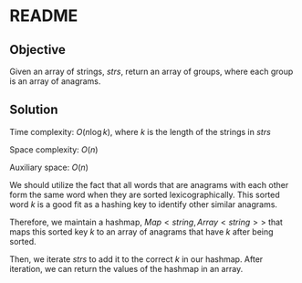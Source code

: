 # README

## Objective

Given an array of strings, $strs$, return an array of groups, where each group
is an array of anagrams.

## Solution

Time complexity: $O(n\log k)$, where $k$ is the length of the strings in $strs$

Space complexity: $O(n)$

Auxiliary space: $O(n)$

We should utilize the fact that all words that are anagrams with each other
form the same word when they are sorted lexicographically. 
This sorted word $k$ is a good fit as a hashing key to identify other similar
anagrams.

Therefore, we maintain a hashmap, $Map<string, Array<string>>$ that maps this sorted 
key $k$ to an array of anagrams that have $k$ after being sorted.

Then, we iterate $strs$ to add it to the correct $k$ in our hashmap.
After iteration, we can return the values of the hashmap in an array.
